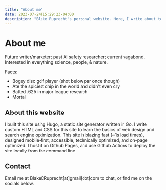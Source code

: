 ```yaml
---
title: "About me"
date: 2023-07-24T15:29:23-04:00
description: "Blake Ruprecht's personal website. Here, I write about topics that I find interesting like artificial intelligence, test website development and marketing, link my academic research, and display some of my black ink drawings and woodworking."
---
```


# About me
Future writer/marketer; past AI safety researcher; current vagabond. Interested in everything science, people, & nature.

Facts:
- Bogey disc golf player (shot below par once though)
- Ate the spiciest chip in the world and didn't even cry
- Batted .625 in major league research
- Mortal

## About this website
I built this site using Hugo, a static site generator written in Go. I write custom HTML and CSS for this site to learn the basics of web design and search engine optimization. This site is blazing fast (~1s load times), designed mobile-first, accessible, technically optimized, and on-page optimized. I host it on Github Pages, and use Github Actions to deploy the site locally from the command line.

## Contact
Email me at BlakeCRuprecht[at]gmail[dot]com to chat, or find me on the socials below.




